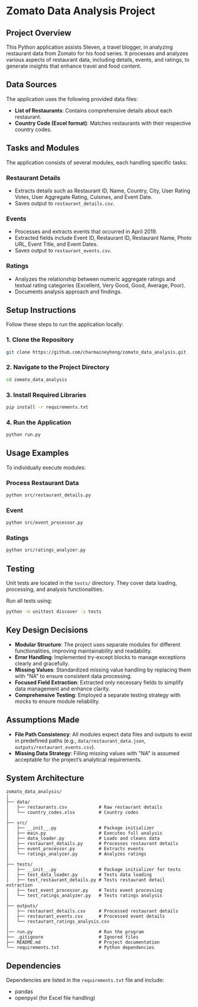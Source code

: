 # Zomato Data Analysis Project

## Project Overview

This Python application assists Steven, a travel blogger, in analyzing restaurant data from Zomato for his food series. It processes and analyzes various aspects of restaurant data, including details, events, and ratings, to generate insights that enhance travel and food content.

## Data Sources

The application uses the following provided data files:

- **List of Restaurants**: Contains comprehensive details about each restaurant.
- **Country Code (Excel format)**: Matches restaurants with their respective country codes.

## Tasks and Modules

The application consists of several modules, each handling specific tasks:

### Restaurant Details
- Extracts details such as Restaurant ID, Name, Country, City, User Rating Votes, User Aggregate Rating, Cuisines, and Event Date.
- Saves output to `restaurant_details.csv`.

### Events
- Processes and extracts events that occurred in April 2019.
- Extracted fields include Event ID, Restaurant ID, Restaurant Name, Photo URL, Event Title, and Event Dates.
- Saves output to `restaurant_events.csv`.

### Ratings
- Analyzes the relationship between numeric aggregate ratings and textual rating categories (Excellent, Very Good, Good, Average, Poor).
- Documents analysis approach and findings.

## Setup Instructions

Follow these steps to run the application locally:

### 1. Clone the Repository

```bash
git clone https://github.com/charmaineyhong/zomato_data_analysis.git
```

### 2. Navigate to the Project Directory

```bash
cd zomato_data_analysis
```

### 3. Install Required Libraries

```bash
pip install -r requirements.txt
```

### 4. Run the Application

```bash
python run.py
```

## Usage Examples

To individually execute modules:

### Process Restaurant Data

```bash
python src/restaurant_details.py
```

### Event

```bash
python src/event_processor.py
```

### Ratings

```bash
python src/ratings_analyzer.py
```

## Testing

Unit tests are located in the `tests/` directory. They cover data loading, processing, and analysis functionalities.

Run all tests using:

```bash
python -m unittest discover -s tests
```

## Key Design Decisions

- **Modular Structure**: The project uses separate modules for different functionalities, improving maintainability and readability.
- **Error Handling**: Implemented try-except blocks to manage exceptions clearly and gracefully.
- **Missing Values**: Standardized missing value handling by replacing them with "NA" to ensure consistent data processing.
- **Focused Field Extraction**: Extracted only necessary fields to simplify data management and enhance clarity.
- **Comprehensive Testing**: Employed a separate testing strategy with mocks to ensure module reliability.

## Assumptions Made

- **File Path Consistency**: All modules expect data files and outputs to exist in predefined paths (e.g., `data/restaurant_data.json`, `outputs/restaurant_events.csv`).
- **Missing Data Strategy**: Filling missing values with "NA" is assumed acceptable for the project’s analytical requirements.

## System Architecture

```
zomato_data_analysis/
│
├── data/
│   ├── restaurants.csv            # Raw restaurant details
│   └── country_codes.xlsx         # Country codes
│
├── src/
│   ├── __init__.py                # Package initializer
│   ├── main.py                    # Executes full analysis
│   ├── data_loader.py             # Loads and cleans data
│   ├── restaurant_details.py      # Processes restaurant details
│   ├── event_processor.py         # Extracts events
│   └── ratings_analyzer.py        # Analyzes ratings
│
├── tests/
│   ├── __init__.py                # Package initializer for tests
│   ├── test_data_loader.py        # Tests data loading
│   ├── test_restaurant_details.py # Tests restaurant detail extraction
│   ├── test_event_processor.py    # Tests event processing
│   └── test_ratings_analyzer.py   # Tests ratings analysis
│
├── outputs/
│   ├── restaurant_details.csv     # Processed restaurant details
│   ├── restaurant_events.csv      # Processed event details
│   └── restaurant_ratings_analysis.csv      
│
│── run.py                         # Run the program
├── .gitignore                     # Ignored files
├── README.md                      # Project documentation
└── requirements.txt               # Python dependencies
```

## Dependencies

Dependencies are listed in the `requirements.txt` file and include:

- pandas
- openpyxl (for Excel file handling)
